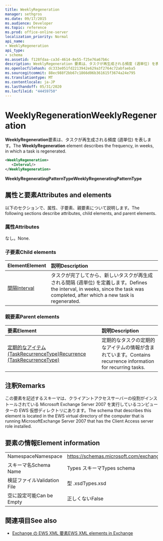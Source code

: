 ```yaml
---
title: WeeklyRegeneration
manager: sethgros
ms.date: 09/17/2015
ms.audience: Developer
ms.topic: reference
ms.prod: office-online-server
localization_priority: Normal
api_name:
- WeeklyRegeneration
api_type:
- schema
ms.assetid: f128fdaa-ca3d-4614-8e55-f25e76a67b6c
description: WeeklyRegeneration 要素は、タスクが再生成される頻度 (週単位) を表します。
ms.openlocfilehash: dc333e051fd2213942e629a3f2764c72abfaeba5
ms.sourcegitcommit: 88ec988f2bb67c1866d06b361615f3674a24e795
ms.translationtype: MT
ms.contentlocale: ja-JP
ms.lasthandoff: 05/31/2020
ms.locfileid: "44459750"
---
```

# <a name="weeklyregeneration"></a><span data-ttu-id="5651a-103">WeeklyRegeneration</span><span class="sxs-lookup"><span data-stu-id="5651a-103">WeeklyRegeneration</span></span>

<span data-ttu-id="5651a-104">**WeeklyRegeneration**要素は、タスクが再生成される頻度 (週単位) を表します。</span><span class="sxs-lookup"><span data-stu-id="5651a-104">The **WeeklyRegeneration** element describes the frequency, in weeks, in which a task is regenerated.</span></span> 
  
```xml
<WeeklyRegeneration>
   <Interval/>
</WeeklyRegeneration>
```

 <span data-ttu-id="5651a-105">**WeeklyRegeneratingPatternType**</span><span class="sxs-lookup"><span data-stu-id="5651a-105">**WeeklyRegeneratingPatternType**</span></span>
## <a name="attributes-and-elements"></a><span data-ttu-id="5651a-106">属性と要素</span><span class="sxs-lookup"><span data-stu-id="5651a-106">Attributes and elements</span></span>

<span data-ttu-id="5651a-107">以下のセクションで、属性、子要素、親要素について説明します。</span><span class="sxs-lookup"><span data-stu-id="5651a-107">The following sections describe attributes, child elements, and parent elements.</span></span>
  
### <a name="attributes"></a><span data-ttu-id="5651a-108">属性</span><span class="sxs-lookup"><span data-stu-id="5651a-108">Attributes</span></span>

<span data-ttu-id="5651a-109">なし。</span><span class="sxs-lookup"><span data-stu-id="5651a-109">None.</span></span>
  
### <a name="child-elements"></a><span data-ttu-id="5651a-110">子要素</span><span class="sxs-lookup"><span data-stu-id="5651a-110">Child elements</span></span>

|<span data-ttu-id="5651a-111">**Element**</span><span class="sxs-lookup"><span data-stu-id="5651a-111">**Element**</span></span>|<span data-ttu-id="5651a-112">**説明**</span><span class="sxs-lookup"><span data-stu-id="5651a-112">**Description**</span></span>|
|:-----|:-----|
|[<span data-ttu-id="5651a-113">間隔</span><span class="sxs-lookup"><span data-stu-id="5651a-113">Interval</span></span>](interval.md) <br/> |<span data-ttu-id="5651a-114">タスクが完了してから、新しいタスクが再生成される間隔 (週単位) を定義します。</span><span class="sxs-lookup"><span data-stu-id="5651a-114">Defines the interval, in weeks, since the task was completed, after which a new task is regenerated.</span></span>  <br/> |
   
### <a name="parent-elements"></a><span data-ttu-id="5651a-115">親要素</span><span class="sxs-lookup"><span data-stu-id="5651a-115">Parent elements</span></span>

|<span data-ttu-id="5651a-116">**要素**</span><span class="sxs-lookup"><span data-stu-id="5651a-116">**Element**</span></span>|<span data-ttu-id="5651a-117">**説明**</span><span class="sxs-lookup"><span data-stu-id="5651a-117">**Description**</span></span>|
|:-----|:-----|
|[<span data-ttu-id="5651a-118">定期的なアイテム (TaskRecurrenceType)</span><span class="sxs-lookup"><span data-stu-id="5651a-118">Recurrence (TaskRecurrenceType)</span></span>](recurrence-taskrecurrencetype.md) <br/> |<span data-ttu-id="5651a-119">定期的なタスクの定期的なアイテムの情報が含まれています。</span><span class="sxs-lookup"><span data-stu-id="5651a-119">Contains recurrence information for recurring tasks.</span></span>  <br/> |
   
## <a name="remarks"></a><span data-ttu-id="5651a-120">注釈</span><span class="sxs-lookup"><span data-stu-id="5651a-120">Remarks</span></span>

<span data-ttu-id="5651a-121">この要素を記述するスキーマは、クライアントアクセスサーバーの役割がインストールされている Microsoft Exchange Server 2007 を実行しているコンピューターの EWS 仮想ディレクトリにあります。</span><span class="sxs-lookup"><span data-stu-id="5651a-121">The schema that describes this element is located in the EWS virtual directory of the computer that is running MicrosoftExchange Server 2007 that has the Client Access server role installed.</span></span>
  
## <a name="element-information"></a><span data-ttu-id="5651a-122">要素の情報</span><span class="sxs-lookup"><span data-stu-id="5651a-122">Element information</span></span>

|||
|:-----|:-----|
|<span data-ttu-id="5651a-123">Namespace</span><span class="sxs-lookup"><span data-stu-id="5651a-123">Namespace</span></span>  <br/> |https://schemas.microsoft.com/exchange/services/2006/types  <br/> |
|<span data-ttu-id="5651a-124">スキーマ名</span><span class="sxs-lookup"><span data-stu-id="5651a-124">Schema Name</span></span>  <br/> |<span data-ttu-id="5651a-125">Types スキーマ</span><span class="sxs-lookup"><span data-stu-id="5651a-125">Types schema</span></span>  <br/> |
|<span data-ttu-id="5651a-126">検証ファイル</span><span class="sxs-lookup"><span data-stu-id="5651a-126">Validation File</span></span>  <br/> |<span data-ttu-id="5651a-127">型 .xsd</span><span class="sxs-lookup"><span data-stu-id="5651a-127">Types.xsd</span></span>  <br/> |
|<span data-ttu-id="5651a-128">空に設定可能</span><span class="sxs-lookup"><span data-stu-id="5651a-128">Can be Empty</span></span>  <br/> |<span data-ttu-id="5651a-129">正しくない</span><span class="sxs-lookup"><span data-stu-id="5651a-129">False</span></span>  <br/> |
   
## <a name="see-also"></a><span data-ttu-id="5651a-130">関連項目</span><span class="sxs-lookup"><span data-stu-id="5651a-130">See also</span></span>



- [<span data-ttu-id="5651a-131">Exchange の EWS XML 要素</span><span class="sxs-lookup"><span data-stu-id="5651a-131">EWS XML elements in Exchange</span></span>](ews-xml-elements-in-exchange.md)

